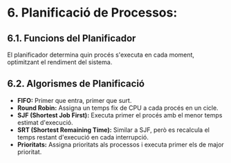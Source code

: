 # 6. Planificació de Processos:
## 6.1. Funcions del Planificador
El planificador determina quin procés s'executa en cada moment, optimitzant el rendiment del sistema.
## 6.2. Algorismes de Planificació
- **FIFO:** Primer que entra, primer que surt.
- **Round Robin:** Assigna un temps fix de CPU a cada procés en un cicle.
- **SJF (Shortest Job First):** Executa primer el procés amb el menor temps estimat d'execució.
- **SRT (Shortest Remaining Time):** Similar a SJF, però es recalcula el temps restant d'execució en cada interrupció.
- **Prioritats:** Assigna prioritats als processos i executa primer els de major prioritat.
